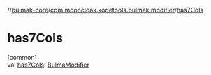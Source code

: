 //[bulmak-core](../../index.md)/[com.mooncloak.kodetools.bulmak.modifier](index.md)/[has7Cols](has7-cols.md)

# has7Cols

[common]\
val [has7Cols](has7-cols.md): [BulmaModifier](-bulma-modifier/index.md)

